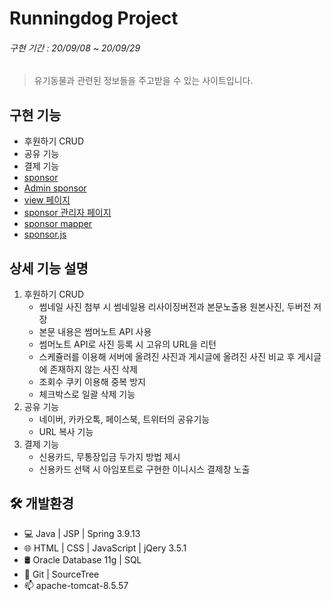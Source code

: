 # Runningdog Project
###### 구현 기간 : 20/09/08 ~ 20/09/29
> 유기동물과 관련된 정보들을 주고받을 수 있는 사이트입니다.

## 구현 기능
+ 후원하기 CRUD
+ 공유 기능
+ 결제 기능
+ [sponsor](https://github.com/dydhslxl7/runningdog/tree/main/src/main/java/com/kh/runningdog/sponsor)
+ [Admin sponsor](https://github.com/dydhslxl7/runningdog/tree/main/src/main/java/com/kh/runningdog/admin/sponsor/controller)
+ [view 페이지](https://github.com/dydhslxl7/runningdog/tree/main/src/main/webapp/WEB-INF/views/sponsor)
+ [sponsor 관리자 페이지](https://github.com/dydhslxl7/runningdog/tree/main/src/main/webapp/WEB-INF/views/admin/userBoard)
+ [sponsor mapper](https://github.com/dydhslxl7/runningdog/tree/main/src/main/resources/mappers)
+ [sponsor.js](https://github.com/dydhslxl7/runningdog/blob/main/src/main/webapp/resources/common/js/sponsor.js)

## 상세 기능 설명
1. 후원하기 CRUD
   + 썸네일 사진 첨부 시 썸네일용 리사이징버전과 본문노출용 원본사진, 두버전 저장
   + 본문 내용은 썸머노트 API 사용
   + 썸머노트 API로 사진 등록 시 고유의 URL을 리턴
   + 스케쥴러를 이용해 서버에 올려진 사진과 게시글에 올려진 사진 비교 후 게시글에 존재하지 않는 사진 삭제
   + 조회수 쿠키 이용해 중복 방지
   + 체크박스로 일괄 삭제 기능
2. 공유 기능
   + 네이버, 카카오톡, 페이스북, 트위터의 공유기능
   + URL 복사 기능
3. 결제 기능
   + 신용카드, 무통장입금 두가지 방법 제시
   + 신용카드 선택 시 아임포트로 구현한 이니시스 결제창 노출

## 🛠 개발환경
+ &#128187; Java | JSP | Spring 3.9.13
+ &#127760; HTML | CSS | JavaScript | jQery 3.5.1
+ 🛢 Oracle Database 11g | SQL
+ &#128295; Git | SourceTree
+ &#128235; apache-tomcat-8.5.57
